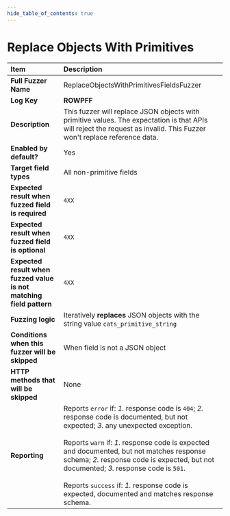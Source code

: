 ```yaml
--- 
hide_table_of_contents: true
---
```


# Replace Objects With Primitives

| Item                                                                | Description                                                                                                                                                                                                                                                                                                                                                                                                                                 |
|:--------------------------------------------------------------------|:--------------------------------------------------------------------------------------------------------------------------------------------------------------------------------------------------------------------------------------------------------------------------------------------------------------------------------------------------------------------------------------------------------------------------------------------|
| **Full Fuzzer Name**                                                | ReplaceObjectsWithPrimitivesFieldsFuzzer                                                                                                                                                                                                                                                                                                                                                                                                    |
| **Log Key**                                                         | **ROWPFF**                                                                                                                                                                                                                                                                                                                                                                                                                                  |
| **Description**                                                     | This fuzzer will replace JSON objects with primitive values. The expectation is that APIs will reject the request as invalid. This Fuzzer won't replace reference data.                                                                                                                                                                                                                                                                     |
| **Enabled by default?**                                             | Yes                                                                                                                                                                                                                                                                                                                                                                                                                                         |
| **Target field types**                                              | All non-primitive fields                                                                                                                                                                                                                                                                                                                                                                                                                    |
| **Expected result when fuzzed field is required**                   | `4XX`                                                                                                                                                                                                                                                                                                                                                                                                                                       |
| **Expected result when fuzzed field is optional**                   | `4XX`                                                                                                                                                                                                                                                                                                                                                                                                                                       |
| **Expected result when fuzzed value is not matching field pattern** | `4XX`                                                                                                                                                                                                                                                                                                                                                                                                                                       |
| **Fuzzing logic**                                                   | Iteratively **replaces** JSON objects with the string value `cats_primitive_string`                                                                                                                                                                                                                                                                                                                                                         |
| **Conditions when this fuzzer will be skipped**                     | When field is not a JSON object                                                                                                                                                                                                                                                                                                                                                                                                             |
| **HTTP methods that will be skipped**                               | None                                                                                                                                                                                                                                                                                                                                                                                                                                        |
| **Reporting**                                                       | Reports `error` if: *1.* response code is `404`; *2.* response code is documented, but not expected; *3.* any unexpected exception. <br/><br/> Reports `warn` if: *1.* response code is expected and documented, but not matches response schema; *2.* response code is expected, but not documented; *3.* response code is `501`. <br/><br/> Reports `success` if: *1.* response code is expected, documented and matches response schema. | 
